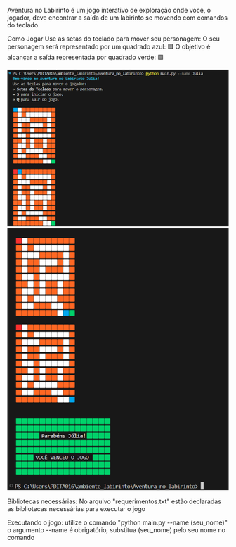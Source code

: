 Aventura no Labirinto é um jogo interativo de exploração onde você, o jogador, deve encontrar a saída de um labirinto se movendo com comandos do teclado.

Como Jogar
Use as setas do teclado para mover seu personagem:
O seu personagem será representado por um quadrado azul: 🟦
O objetivo é alcançar a saída representada por quadrado verde: 🟩 

![Texto alternativo](Print_inicio.png)
![Texto alternativo](Print_fim.png)


Bibliotecas necessárias:
No arquivo "requerimentos.txt" estão declaradas as bibliotecas necessárias para executar o jogo

Executando o jogo:
utilize o comando "python main.py --name (seu_nome)"
o argumento --name é obrigatório, substitua (seu_nome) pelo seu nome no comando